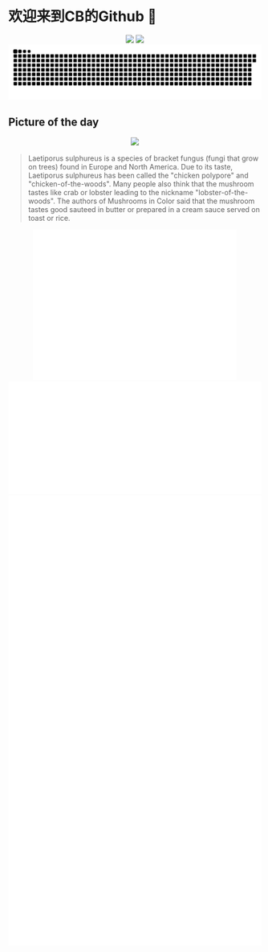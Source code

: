 
# 欢迎来到CB的Github 👋

<div align="center">
  <img height="137px" src="https://github-readme-stats.vercel.app/api?username=SuperCB&show_icons=true&theme=radical" />
  <img height="137px" src="https://github-readme-stats.vercel.app/api/top-langs/?username=SuperCB&hide_title=true&hide_border=true&layout=compact&langs_count=6&text_color=000&icon_color=fff" />
</div>


<div align="center">
    <img src="./contribution-snake/github-contribution-grid-snake.svg" />
</div>



## Picture of the day
<div align="center">
  <img width=400px src="https://upload.wikimedia.org/wikipedia/commons/thumb/c/cd/Hortus_Haren_18-05-2019._%28actm.%29_03.jpg/675px-Hortus_Haren_18-05-2019._%28actm.%29_03.jpg" />
</div>

>Laetiporus sulphureus  is a  species  of  bracket fungus  (fungi that grow on trees) found in Europe and North America. Due to its taste,  Laetiporus sulphureus  has been called the "chicken polypore" and "chicken-of-the-woods". Many people also think that the mushroom tastes like crab or lobster leading to the nickname "lobster-of-the-woods". The authors of  Mushrooms in Color  said that the mushroom tastes good  sauteed  in butter or prepared in a cream sauce served on toast or rice.



<div align="center">
  <img height="300px" src="base_metrics.svg" />
  <img  src="metrics.plugin.calendar.full.svg" />
</div>


<div align="center">
  <img  src="plugin_metrics.svg" /> 
</div>
